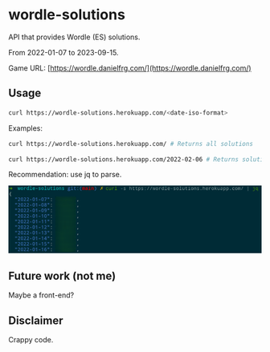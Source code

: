 # wordle-solutions

API that provides Wordle (ES) solutions.

From 2022-01-07 to 2023-09-15.

Game URL: [https://wordle.danielfrg.com/](https://wordle.danielfrg.com/)

## Usage

```bash
curl https://wordle-solutions.herokuapp.com/<date-iso-format>
```

Examples:
```bash
curl https://wordle-solutions.herokuapp.com/ # Returns all solutions
```

```bash
curl https://wordle-solutions.herokuapp.com/2022-02-06 # Returns solution of the day
```

Recommendation: use jq to parse.

![Output example](img/output-example.png)

## Future work (not me)
Maybe a front-end?

## Disclaimer
Crappy code.
